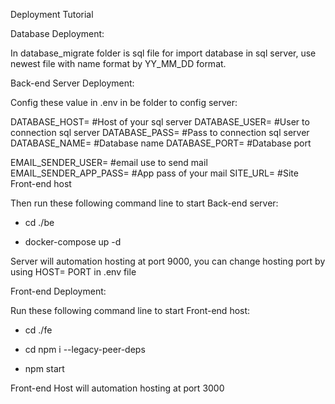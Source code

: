 Deployment Tutorial 

Database Deployment:

In database_migrate folder is sql file for import database in sql server, use newest file with name format by YY_MM_DD format.

Back-end Server Deployment:

Config these value in .env in be folder to config server:

DATABASE_HOST= #Host of your sql server
DATABASE_USER= #User to connection sql server
DATABASE_PASS= #Pass to connection sql server
DATABASE_NAME= #Database name
DATABASE_PORT= #Database port

EMAIL_SENDER_USER= #email use to send mail
EMAIL_SENDER_APP_PASS= #App pass of your mail
SITE_URL= #Site Front-end host

Then run these following command line to start Back-end server:

- cd ./be

- docker-compose up -d

Server will automation hosting at port 9000, you can change hosting port by using HOST= PORT in .env file

Front-end Deployment:

Run these following command line to start Front-end host:

- cd ./fe

- cd npm i --legacy-peer-deps

- npm start

Front-end Host will automation hosting at port 3000
